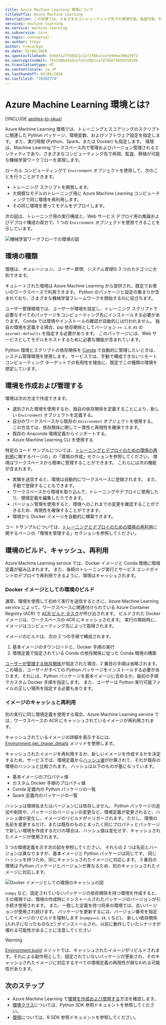 ```yaml
---
title: Azure Machine Learning 環境について
titleSuffix: Azure Machine Learning
description: この記事では、さまざまなコンピューティング先での再現可能、監査可能、移植可能な機械学習の依存関係定義を有効にする、機械学習環境の利点について説明します。
services: machine-learning
ms.service: machine-learning
ms.subservice: core
ms.topic: conceptual
ms.author: trbye
author: trevorbye
ms.date: 01/06/2020
ms.openlocfilehash: 036efa27fb8d22c32f2f6bce1efe9dea300a3972
ms.sourcegitcommit: f915d8b43a3cefe532062ca7d7dbbf569d2583d8
ms.translationtype: HT
ms.contentlocale: ja-JP
ms.lasthandoff: 03/05/2020
ms.locfileid: "78302774"
---
```

# <a name="what-are-azure-machine-learning-environments"></a>Azure Machine Learning 環境とは?
[!INCLUDE [applies-to-skus](../../includes/aml-applies-to-basic-enterprise-sku.md)]

Azure Machine Learning 環境では、トレーニングとスコアリングのスクリプトに関連した Python パッケージ、環境変数、およびソフトウェア設定を指定します。 また、実行時間 (Python、Spark、または Docker) も指定します。 環境は、Machine Learning ワークスペース内で管理およびバージョン管理されるエンティティであり、さまざまなコンピューティング先で再現、監査、移植が可能な機械学習ワークフローを実現します。

ローカル コンピューティングで `Environment` オブジェクトを使用して、次のことを行うことができます。
* トレーニング スクリプトを開発します。
* 大規模なモデルのトレーニング用に Azure Machine Learning コンピューティングで同じ環境を再利用します。
* その同じ環境を使ってモデルをデプロイします。

次の図は、トレーニング用の実行構成と、Web サービス デプロイ用の推論およびデプロイ構成の両方で、1 つの `Environment` オブジェクトを使用できることを示しています。

![機械学習ワークフローでの環境の図](./media/concept-environments/ml-environment.png)

## <a name="types-of-environments"></a>環境の種類

環境は、*キュレーション*、*ユーザー管理*、*システム管理*の 3 つのカテゴリに大別できます。

キュレートされた環境は Azure Machine Learning から提供され、既定でお使いのワークスペースで利用できます。 Python のパッケージと設定の集まりが含まれており、さまざまな機械学習フレームワークを開始するのに役立ちます。 

ユーザー管理環境では、ユーザーが環境を設定し、トレーニング スクリプトで必要なすべてのパッケージをコンピューティング先にインストールする必要があります。 Conda では環境やインストールの確認が自動的には行われません。 独自の環境を定義する場合、pip 依存関係としてバージョン `>= 1.0.45` の `azureml-defaults` を指定する必要があります。 このパッケージには、Web サービスとしてモデルをホストするために必要な機能が含まれています。

Python 環境とスクリプトの依存関係を [Conda](https://conda.io/docs/) で自動的に管理したいときは、システム管理環境を使用します。 サービスでは、手動で構成できないリモート コンピューティング ターゲットでの有用性を理由に、既定でこの種類の環境を想定しています。

## <a name="create-and-manage-environments"></a>環境を作成および管理する

環境は次の方法で作成できます。

* 選別された環境を使用するか、独自の依存関係を定義することにより、新しい `Environment` オブジェクトを定義する。
* 自分のワークスペースから既存の `Environment` オブジェクトを使用する。 この方法では、依存関係に関して一貫性と再現性を確保できます。
* 既存の Anaconda 環境定義からインポートする。
* Azure Machine Learning CLI を使用する

特定のコード サンプルについては、[トレーニングとデプロイのための環境の再利用](how-to-use-environments.md#create-an-environment)に関するページの」の「環境の作成」セクションを参照してください。 環境はワークスペースから簡単に管理することができます。 これらには次の機能が含まれます。

* 実験を送信すると、環境は自動的にワークスペースに登録されます。 また、手動で登録することもできます。
* ワークスペースから環境を取り込んで、トレーニングやデプロイに使用したり、環境定義を編集したりできます。
* バージョン管理を使用すると、環境へのこれまでの変更を確認することができるため、再現性を確保することができます。
* 環境から Docker イメージを自動的に構築できます。

コー ドサンプルについては、[トレーニングとデプロイのための環境の再利用](how-to-use-environments.md#manage-environments)に関するページの「環境を管理する」セクションを参照してください。

## <a name="environment-building-caching-and-reuse"></a>環境のビルド、キャッシュ、再利用

Azure Machine Learning service では、Docker イメージと Conda 環境に環境定義が組み込まれます。 また、後続のトレーニング実行とサービス エンドポイントのデプロイで再利用できるように、環境はキャッシュされます。

### <a name="building-environments-as-docker-images"></a>Docker イメージとしての環境のビルド

通常、環境を使用して初めて実行を送信するときに、Azure Machine Learning service によって、ワークスペースに関連付けられている Azure Container Registry (ACR) で [ACR ビルド タスク](https://docs.microsoft.com/azure/container-registry/container-registry-tasks-overview)が呼び出されます。 ビルドされた Docker イメージは、ワークスペースの ACR にキャッシュされます。 実行の開始時に、イメージはコンピューティング先によって取得されます。

イメージのビルドは、次の 2 つの手順で構成されます。

 1. 基本イメージのダウンロードと、Docker 手順の実行
 2. 環境定義で指定されている Conda の依存関係に従った Conda 環境の構築

[ユーザーが管理する依存関係](https://docs.microsoft.com/python/api/azureml-core/azureml.core.environment.pythonsection?view=azure-ml-py)が指定された場合、2 番目の手順は省略されます。 この場合、ユーザーがすべての Python パッケージをインストールする必要があります。それには、Python パッケージを基本イメージに含めるか、最初の手順でカスタム Docker 手順を指定します。 また、ユーザーは Python 実行可能ファイルの正しい場所を指定する必要もあります。

### <a name="image-caching-and-reuse"></a>イメージのキャッシュと再利用

別の実行に同じ環境定義を使用する場合、Azure Machine Learning service では、ワークスペースの ACR にキャッシュされているイメージが再利用されます。 

キャッシュされているイメージの詳細を表示するには、[Environment.get_image_details](https://docs.microsoft.com/python/api/azureml-core/azureml.core.environment.environment?view=azure-ml-py#get-image-details-workspace-) メソッドを使用します。

キャッシュされたイメージを再利用するか、新しいイメージを作成するかを決定するため、サービスでは、環境定義から[ハッシュ値](https://en.wikipedia.org/wiki/Hash_table)が計算されて、それが既存の環境のハッシュと比較されます。 ハッシュは以下のものが基になっています。
 
 * 基本イメージのプロパティ値
 * カスタム Docker 手順のプロパティ値
 * Conda 定義内の Python パッケージの一覧
 * Spark 定義内のパッケージの一覧 

ハッシュは環境名またはバージョンには依存しません。 Python パッケージの追加や削除や、パッケージのバージョンの変更など、環境定義が変更されると、ハッシュ値が変化し、イメージのリビルドがトリガーされます。 ただし、環境の名前を変更するだけ、または既存のものとまったく同じプロパティとパッケージで新しい環境を作成するだけの場合は、ハッシュ値は変化せず、キャッシュされたイメージが使用されます。

3 つの環境定義を示す次の図を参照してください。 それらの 2 つは名前とバージョンは異なりますが、基本イメージと Python パッケージは同じです。 同じハッシュを持つため、同じキャッシュされたイメージに対応します。 3 番目の環境は Python パッケージとバージョンが異なるため、別のキャッシュされたイメージに対応します。

![Docker イメージとしての環境のキャッシュの図](./media/concept-environments/environment-caching.png)

```numpy``` など、固定されていないパッケージの依存関係を持つ環境を作成すると、その環境では、環境の作成時にインストールされたパッケージのバージョンが引き続き使用されます。 また、一致した定義を持つ将来の環境では、古いバージョンが使用され続けます。 パッケージを更新するには、バージョン番号を指定してイメージのリビルドを強制します (```numpy==1.18.1``` など)。 新しい依存関係 (入れ子になったものなど) がインストールされ、以前に動作していたシナリオが壊れる可能性があることに注意してください

> [!WARNING]
>  [Environment.build](https://docs.microsoft.com/python/api/azureml-core/azureml.core.environment.environment?view=azure-ml-py#build-workspace-) メソッドでは、キャッシュされたイメージがリビルドされます。それによる副作用として、固定されていないパッケージが更新され、そのキャッシュされたイメージに対応するすべての環境定義の再現性が損なわれる可能性があります。

## <a name="next-steps"></a>次のステップ

* Azure Machine Learning で[環境を作成および使用する](how-to-use-environments.md)方法を確認します。
* [環境クラス](https://docs.microsoft.com/python/api/azureml-core/azureml.core.environment(class)?view=azure-ml-py)については、Python SDK 参照ドキュメントを参照してください。
* [環境](https://azure.github.io/azureml-sdk-for-r/reference/index.html#section-environments)については、R SDK 参照ドキュメントを参照してください。
